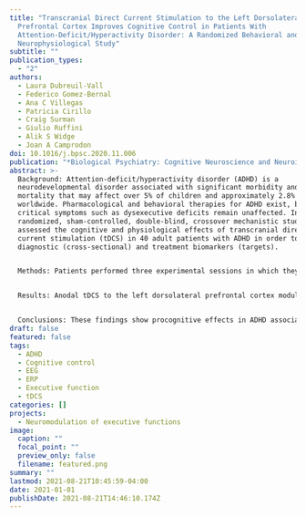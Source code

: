 ```yaml
---
title: "Transcranial Direct Current Stimulation to the Left Dorsolateral
  Prefrontal Cortex Improves Cognitive Control in Patients With
  Attention-Deficit/Hyperactivity Disorder: A Randomized Behavioral and
  Neurophysiological Study"
subtitle: ""
publication_types:
  - "2"
authors:
  - Laura Dubreuil-Vall
  - Federico Gomez-Bernal
  - Ana C Villegas
  - Patricia Cirillo
  - Craig Surman
  - Giulio Ruffini
  - Alik S Widge
  - Joan A Camprodon
doi: 10.1016/j.bpsc.2020.11.006
publication: "*Biological Psychiatry: Cognitive Neuroscience and Neuroimaging*"
abstract: >-
  Background: Attention-deficit/hyperactivity disorder (ADHD) is a
  neurodevelopmental disorder associated with significant morbidity and
  mortality that may affect over 5% of children and approximately 2.8% of adults
  worldwide. Pharmacological and behavioral therapies for ADHD exist, but
  critical symptoms such as dysexecutive deficits remain unaffected. In a
  randomized, sham-controlled, double-blind, crossover mechanistic study, we
  assessed the cognitive and physiological effects of transcranial direct
  current stimulation (tDCS) in 40 adult patients with ADHD in order to identify
  diagnostic (cross-sectional) and treatment biomarkers (targets).


  Methods: Patients performed three experimental sessions in which they received 30 minutes of 2 mA anodal tDCS targeting the left dorsolateral prefrontal cortex, 30 minutes of 2 mA anodal tDCS targeting the right dorsolateral prefrontal cortex, and 30 minutes of sham. Before and after each session, half the patients completed the Eriksen flanker task and the other half completed the stop signal task while we assessed behavior (reaction time, accuracy) and neurophysiology (event-related potentials).


  Results: Anodal tDCS to the left dorsolateral prefrontal cortex modulated cognitive (reaction time) and physiological (P300 amplitude) measures in the Eriksen flanker task in a state-dependent manner, but no effects were found in the stop signal reaction time of the stop signal task.


  Conclusions: These findings show procognitive effects in ADHD associated with the modulation of event-related potential signatures of cognitive control, linking target engagement with cognitive benefit, proving the value of event-related potentials as cross-sectional biomarkers of executive performance, and mechanistically supporting the state-dependent nature of tDCS. We interpret these results as an improvement in cognitive control but not action cancellation, supporting the existence of different impulsivity constructs with overlapping but distinct anatomical substrates, and highlighting the implications for the development of individualized therapeutics
draft: false
featured: false
tags:
  - ADHD
  - Cognitive control
  - EEG
  - ERP
  - Executive function
  - tDCS
categories: []
projects:
  - Neuromodulation of executive functions
image:
  caption: ""
  focal_point: ""
  preview_only: false
  filename: featured.png
summary: ""
lastmod: 2021-08-21T10:45:59-04:00
date: 2021-01-01
publishDate: 2021-08-21T14:46:10.174Z
---
```


